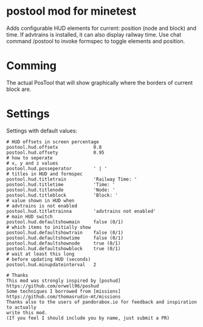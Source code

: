 
postool mod for minetest
============

Adds configurable HUD elements for current: position (node and block) and time.
If advtrains is installed, it can also display railway time.
Use chat command /postool to invoke formspec to toggle elements and position.

# Comming
The actual PosTool that will show graphically where the borders of current block are.

# Settings

Settings with default values:
```
# HUD offsets in screen percentage
postool.hud.offsetx				0.8
postool.hud.offsety				0.95
# how to seperate
# x, y and z values
postool.hud.posseperator		' | '
# titles in HUD and formspec
postool.hud.titletrain			'Railway Time: '
postool.hud.titletime			'Time: '
postool.hud.titlenode			'Node: '
postool.hud.titleblock			'Block: '
# value shown in HUD when
# advtrains is not enabled
postool.hud.titletrainna		'advtrains not enabled'
# main HUD switch
postool.hud.defaultshowmain		false (0/1)
# which items to initially show
postool.hud.defaultshowtrain	false (0/1)
postool.hud.defaultshowtime		false (0/1)
postool.hud.defaultshownode		true (0/1)
postool.hud.defaultshowblock	true (0/1)
# wait at least this long
# before updating HUD (seconds)
postool.hud.minupdateinterval	2

# Thanks
This mod was strongly inspired by [poshud] https://github.com/orwell96/poshud
Some techniques I borrowed from [missions] https://github.com/thomasrudin-mt/missions
Thanks also to the users of pandorabox.io for feedback and inspiration to actually
write this mod.
(If you feel I should include you by name, just submit a PR)

